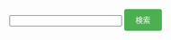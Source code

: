 <html>
<head>
    <title>bideep</title>
</head>
<body>
    <form action="https://www.bing.com/search" method="GET">
        <input type="text" name="q" />
        <input type="submit" value="検索" />
    </form>
</body>
</html>
<style>
    input[type="text"] {
        width: 200px;
        height: 20px;
    }
    input[type="submit"] {
        background-color: #4CAF50;
        color: white;
        padding: 10px 20px;
        border: none;
        border-radius: 4px;
        cursor: pointer;
    }
    input[type="submit"]:hover {
        background-color: #45a049;
    }
</style>
